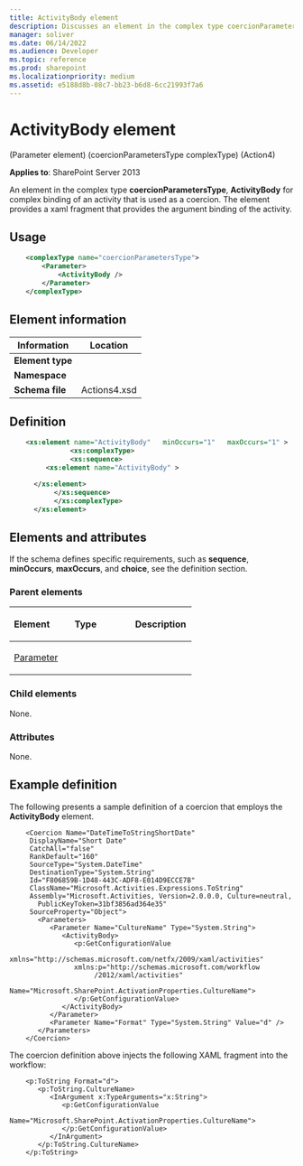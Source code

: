 ```yaml
---
title: ActivityBody element
description: Discusses an element in the complex type coercionParametersType, ActivityBody for complex binding of an activity that is used as a coercion.
manager: soliver
ms.date: 06/14/2022
ms.audience: Developer
ms.topic: reference
ms.prod: sharepoint
ms.localizationpriority: medium
ms.assetid: e5188d8b-08c7-bb23-b6d8-6cc21993f7a6
---
```


# ActivityBody element 

(Parameter element) (coercionParametersType complexType) (Action4)

**Applies to**: SharePoint Server 2013

An element in the complex type **coercionParametersType**, **ActivityBody** for complex binding of an activity that is used as a coercion. The element provides a xaml fragment that provides the argument binding of the activity.

## Usage

```XML
    <complexType name="coercionParametersType">
        <Parameter>
            <ActivityBody />
        </Parameter>
    </complexType>
```

## Element information

|Information|Location|
|---|---|
| **Element type**  |  |
| **Namespace**     |  |
| **Schema file**   | Actions4.xsd |

## Definition

```XML
    <xs:element name="ActivityBody"   minOccurs="1"   maxOccurs="1" >
               <xs:complexType>
               <xs:sequence>
         <xs:element name="ActivityBody" >

      </xs:element>  
           </xs:sequence>
           </xs:complexType>
      </xs:element>  
```

## Elements and attributes

If the schema defines specific requirements, such as **sequence**, **minOccurs**, **maxOccurs**, and **choice**, see the definition section.

### Parent elements

<table>
<colgroup>
<col width="33%" />
<col width="33%" />
<col width="33%" />
</colgroup>
<thead>
<tr class="header">
<th align="left"><p>Element</p></th>
<th align="left"><p>Type</p></th>
<th align="left"><p>Description</p></th>
</tr>
</thead>
<tbody>
<tr class="odd">
<td align="left"><p><a href="parameter-element-coercionparameterstype-complextypeaction4.md">Parameter</a></p></td>
<td align="left"><p></p></td>
<td align="left"><p></p></td>
</tr>
</tbody>
</table>

### Child elements

None.

### Attributes

None.

## Example definition

The following presents a sample definition of a coercion that employs the **ActivityBody** element.

```
    <Coercion Name="DateTimeToStringShortDate"
     DisplayName="Short Date"
     CatchAll="false"
     RankDefault="160"
     SourceType="System.DateTime"
     DestinationType="System.String"
     Id="F806859B-1D48-443C-ADF8-E014D9ECCE7B"
     ClassName="Microsoft.Activities.Expressions.ToString"
     Assembly="Microsoft.Activities, Version=2.0.0.0, Culture=neutral,
       PublicKeyToken=31bf3856ad364e35"
     SourceProperty="Object">
       <Parameters>
          <Parameter Name="CultureName" Type="System.String">
             <ActivityBody>
                <p:GetConfigurationValue
                xmlns="http://schemas.microsoft.com/netfx/2009/xaml/activities"
                xmlns:p="http://schemas.microsoft.com/workflow
                     /2012/xaml/activities"
                Name="Microsoft.SharePoint.ActivationProperties.CultureName">
                </p:GetConfigurationValue>
             </ActivityBody>
          </Parameter>
          <Parameter Name="Format" Type="System.String" Value="d" />
       </Parameters>
    </Coercion>
```

The coercion definition above injects the following XAML fragment into the workflow:

```xaml
    <p:ToString Format="d">
       <p:ToString.CultureName>
          <InArgument x:TypeArguments="x:String">
             <p:GetConfigurationValue
                 Name="Microsoft.SharePoint.ActivationProperties.CultureName">
             </p:GetConfigurationValue>
          </InArgument>
       </p:ToString.CultureName>
    </p:ToString>
```







